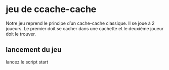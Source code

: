 # jeu de ccache-cache
Notre jeu reprend le principe d’un cache-cache classique. Il se joue à 2 joueurs. Le premier doit se cacher dans une cachette et le deuxième joueur doit le trouver. 
## lancement du jeu
lancez le script start
